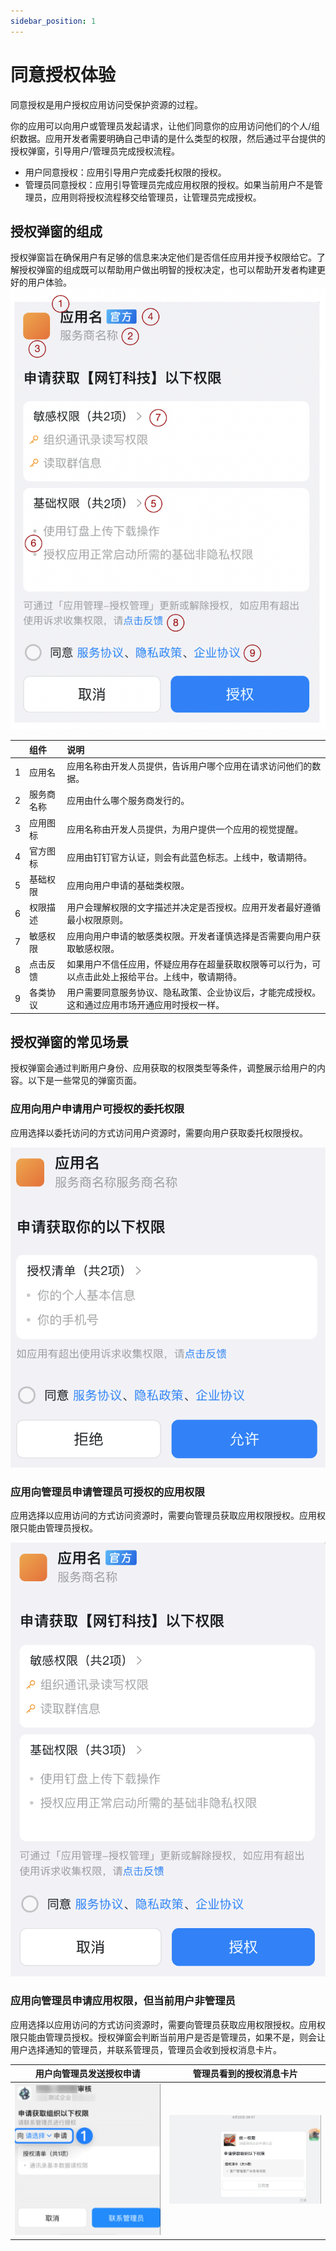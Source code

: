 ```yaml
---
sidebar_position: 1
---
```


# 同意授权体验

同意授权是用户授权应用访问受保护资源的过程。

你的应用可以向用户或管理员发起请求，让他们同意你的应用访问他们的个人/组织数据。应用开发者需要明确自己申请的是什么类型的权限，然后通过平台提供的授权弹窗，引导用户/管理员完成授权流程。
* 用户同意授权：应用引导用户完成委托权限的授权。
* 管理员同意授权：应用引导管理员完成应用权限的授权。如果当前用户不是管理员，应用则将授权流程移交给管理员，让管理员完成授权。


## 授权弹窗的组成

授权弹窗旨在确保用户有足够的信息来决定他们是否信任应用并授予权限给它。了解授权弹窗的组成既可以帮助用户做出明智的授权决定，也可以帮助开发者构建更好的用户体验。
![授权弹窗组成](/img/learn/permission/consent_prompt.png)


|     | 组件    | 说明                                                |
|:----|:------|:--------------------------------------------------|
| 1   | 应用名   | 应用名称由开发人员提供，告诉用户哪个应用在请求访问他们的数据。                   |
| 2   | 服务商名称 | 应用由什么哪个服务商发行的。                                    |
| 3   | 应用图标  | 应用名称由开发人员提供，为用户提供一个应用的视觉提醒。                       |
| 4   | 官方图标  | 应用由钉钉官方认证，则会有此蓝色标志。上线中，敬请期待。                      |
| 5   | 基础权限  | 应用向用户申请的基础类权限。                                    |
| 6   | 权限描述  | 用户会理解权限的文字描述并决定是否授权。应用开发者最好遵循最小权限原则。              |
| 7   | 敏感权限  | 应用向用户申请的敏感类权限。开发者谨慎选择是否需要向用户获取敏感权限。               |
| 8   | 点击反馈  | 如果用户不信任应用，怀疑应用存在超量获取权限等可以行为，可以点击此处上报给平台。上线中，敬请期待。 |
| 9   | 各类协议  | 用户需要同意服务协议、隐私政策、企业协议后，才能完成授权。这和通过应用市场开通应用时授权一样。   |


## 授权弹窗的常见场景

授权弹窗会通过判断用户身份、应用获取的权限类型等条件，调整展示给用户的内容。以下是一些常见的弹窗页面。

### 应用向用户申请用户可授权的委托权限

应用选择以委托访问的方式访问用户资源时，需要向用户获取委托权限授权。

![用户授权弹窗](/img/learn/permission/user_consent_prompt.png)


### 应用向管理员申请管理员可授权的应用权限

应用选择以应用访问的方式访问资源时，需要向管理员获取应用权限授权。应用权限只能由管理员授权。

![管理员授权弹窗](/img/learn/permission/admin_consent_prompt.png)


### 应用向管理员申请应用权限，但当前用户非管理员

应用选择以应用访问的方式访问资源时，需要向管理员获取应用权限授权。应用权限只能由管理员授权。授权弹窗会判断当前用户是否是管理员，如果不是，则会让用户选择通知的管理员，并联系管理员，管理员会收到授权消息卡片。

|                         用户向管理员发送授权申请                         |                     管理员看到的授权消息卡片                     |
|:------------------------------------------------------------:|:----------------------------------------------------:|
| ![向管理员发送授权申请](/img/develop/permission/handover_to_admin.png) | ![授权卡片](/img/develop/permission/permission_card.png) |

